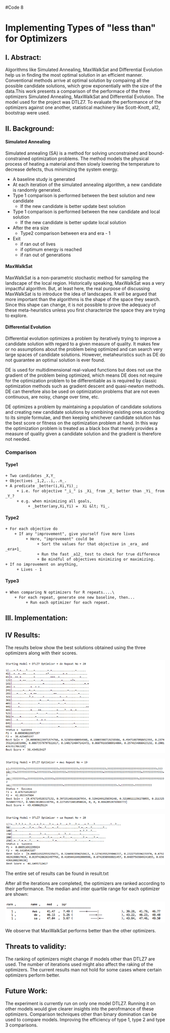 #Code 8

# Implementing Types of "less than" for Optimizers

## I. Abstract:
    
Algorithms like Simulated Annealing, MaxWalkSat and Differential Evolution help us in finding the most optimal solution  in an efficient manner. Conventional methods arrive at optimal solution by compairng all the possible candidate solutions, which grow exponentially with the size of the data.This work presents a comparison of the performace of the three optimizers Simulated Annealing, MaxWalkSat and Differential Evolution. The model used for the project was DTLZ7. To evaluate the performance of the optimizers against one another, statistical machinery like Scott-Knott, a12, bootstrap were used.

## II. Background:   

#### Simulated Annealing
Simulated annealing (SA) is a method for solving unconstrained and bound-constrained optimization problems. The method models the physical process of heating a material and then slowly lowering the temperature to decrease defects, thus minimizing the system energy.<br>
* A baseline study is generated
* At each iteration of the simulated annealing algorithm, a new candidate is randomly generated. 
* Type 1 comparison is performed between the best solution and new candidate 
    * If the new candidate is better update best solution
* Type 1 comparison is performed between the new candidate and local solution
    * If the new candidate is better update local solution
* After the era size
    * Type2 comparison between era and era - 1
* Exit 
    * if ran out of lives
    * if optimum energy is reached
    * if ran out of generations

#### MaxWalkSat

MaxWalkSat is a non-parametric stochastic method for sampling the landscape of the local region. Historically speaking, MaxWalkSat was a very impactful algorithm. But, at least here, the real purpose of discussing MaxWalkSat is to introduce the idea of landscapes. It will be argued that more important than the algorithms is the shape of the space they search. Since this shape can change, it is not possible to prove the adequacy of these meta-heuristics unless you first characterize the space they are trying to explore.

#### Differential Evolution

Differential evolution optimizes a problem by iteratively trying to improve a candidate solution with regard to a given measure of quality. It makes few or no assumptions about the problem being optimized and can search very large spaces of candidate solutions. However, metaheuristics such as DE do not guarantee an optimal solution is ever found.

DE is used for multidimensional real-valued functions but does not use the gradient of the problem being optimized, which means DE does not require for the optimization problem to be differentiable as is required by classic optimization methods such as gradient descent and quasi-newton methods. DE can therefore also be used on optimization problems that are not even continuous, are noisy, change over time, etc.

DE optimizes a problem by maintaining a population of candidate solutions and creating new candidate solutions by combining existing ones according to its simple formulae, and then keeping whichever candidate solution has the best score or fitness on the optimization problem at hand. In this way the optimization problem is treated as a black box that merely provides a measure of quality given a candidate solution and the gradient is therefore not needed.

### Comparison

#### Type1
    + Two candidates _X,Y_
    + Objectives _1,2,..i,..n_.
    + A predicate _better(i,Xi,Yi)_;
         + i.e. for objective "_i_" is _Xi_ from _X_ better than _Yi_ from _Y_?
         + e.g. when minimizing all goals,
              + _better(any,Xi,Yi) =  Xi &lt; Yi_.
#### Type2
    + For each objective do
        + If any "improvement", give yourself five more lives
             + Here, "improvement" could be
                  + Sort the values for that objective in _era_ and _era+1_
                  + Run the fast _a12_ test to check for true difference
                  + Be mindful of objectives minimizing or maximizing.
    + If no improvement on anything,
         + Lives - 1
#### Type3
    + When comparing N optimizers for R repeats....\
        + For each repeat, generate one new baseline, then...
             + Run each optimizer for each repeat.

## III. Implementation: 

  

## IV Results: 

The results below show the best solutions obtained using the three optimizers along with their scores.

![de](./imgs/de20.PNG)

![mws](./imgs/mws20.PNG)

![sa](./imgs/sa20.PNG)

The entire set of results can be found in result.txt

After all the iterations are completed, the optimizers are ranked according to their performance. The median and inter quartile range for each optimizer are shown:

![statistical results](./imgs/rdiv.png)

We observe that MaxWalkSat performs better than the other optimizers.


## Threats to validity:

The ranking of optimizers might change if models other than DTLZ7 are used. The number of iterations used might also affect the raking of the optimizers. The current results man not hold for some cases  where certain optimizers perform better.


## Future Work:

The experiment is currently run on only one model DTLZ7. Running it on other models would give clearer insights into the perofrmance of these optimizers. Comparison techniques other than binary domination can be used to compare models. Improving the efficiency of type 1, type 2 and type 3 comparisons.
